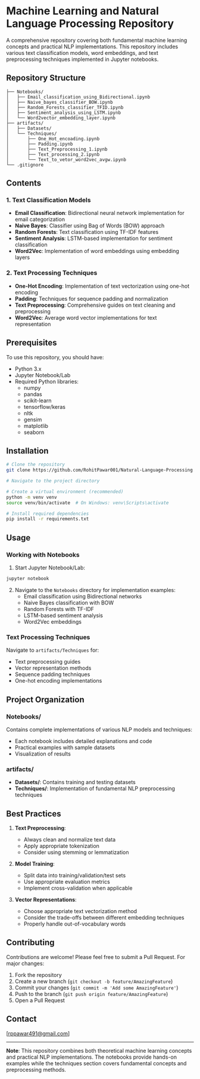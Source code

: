# Machine Learning and Natural Language Processing Repository

A comprehensive repository covering both fundamental machine learning concepts and practical NLP implementations. This repository includes various text classification models, word embeddings, and text preprocessing techniques implemented in Jupyter notebooks.

## Repository Structure

```
├── Notebooks/
│   ├── Email_classification_using_Bidirectional.ipynb
│   ├── Naive_bayes_classifier_BOW.ipynb
│   ├── Random_Forests_classifier_TFID.ipynb
│   ├── Sentiment_analysis_using_LSTM.ipynb
│   └── Word2vector_embedding_layer.ipynb
├── artifacts/
│   ├── Datasets/
│   └── Techniques/
│       ├── One_Hot_encoading.ipynb
│       ├── Padding.ipynb
│       ├── Text_Preprocessing_1.ipynb
│       ├── Text_processing_2.ipynb
│       └── Text_to_vetor_word2vec_avgw.ipynb
└── .gitignore
```

## Contents

### 1. Text Classification Models
- **Email Classification**: Bidirectional neural network implementation for email categorization
- **Naive Bayes**: Classifier using Bag of Words (BOW) approach
- **Random Forests**: Text classification using TF-IDF features
- **Sentiment Analysis**: LSTM-based implementation for sentiment classification
- **Word2Vec**: Implementation of word embeddings using embedding layers

### 2. Text Processing Techniques
- **One-Hot Encoding**: Implementation of text vectorization using one-hot encoding
- **Padding**: Techniques for sequence padding and normalization
- **Text Preprocessing**: Comprehensive guides on text cleaning and preprocessing
- **Word2Vec**: Average word vector implementations for text representation

## Prerequisites

To use this repository, you should have:
- Python 3.x
- Jupyter Notebook/Lab
- Required Python libraries:
  - numpy
  - pandas
  - scikit-learn
  - tensorflow/keras
  - nltk
  - gensim
  - matplotlib
  - seaborn

## Installation

```bash
# Clone the repository
git clone https://github.com/RohitPawar001/Natural-Language-Processing.git

# Navigate to the project directory

# Create a virtual environment (recommended)
python -m venv venv
source venv/bin/activate  # On Windows: venv\Scripts\activate

# Install required dependencies
pip install -r requirements.txt
```

## Usage

### Working with Notebooks
1. Start Jupyter Notebook/Lab:
```bash
jupyter notebook
```

2. Navigate to the `Notebooks` directory for implementation examples:
   - Email classification using Bidirectional networks
   - Naive Bayes classification with BOW
   - Random Forests with TF-IDF
   - LSTM-based sentiment analysis
   - Word2Vec embeddings

### Text Processing Techniques
Navigate to `artifacts/Techniques` for:
- Text preprocessing guides
- Vector representation methods
- Sequence padding techniques
- One-hot encoding implementations

## Project Organization

### Notebooks/
Contains complete implementations of various NLP models and techniques:
- Each notebook includes detailed explanations and code
- Practical examples with sample datasets
- Visualization of results

### artifacts/
- **Datasets/**: Contains training and testing datasets
- **Techniques/**: Implementation of fundamental NLP preprocessing techniques

## Best Practices

1. **Text Preprocessing**:
   - Always clean and normalize text data
   - Apply appropriate tokenization
   - Consider using stemming or lemmatization

2. **Model Training**:
   - Split data into training/validation/test sets
   - Use appropriate evaluation metrics
   - Implement cross-validation when applicable

3. **Vector Representations**:
   - Choose appropriate text vectorization method
   - Consider the trade-offs between different embedding techniques
   - Properly handle out-of-vocabulary words

## Contributing

Contributions are welcome! Please feel free to submit a Pull Request. For major changes:
1. Fork the repository
2. Create a new branch (`git checkout -b feature/AmazingFeature`)
3. Commit your changes (`git commit -m 'Add some AmazingFeature'`)
4. Push to the branch (`git push origin feature/AmazingFeature`)
5. Open a Pull Request



## Contact

[rppawar491@gmail.com]

---

**Note**: This repository combines both theoretical machine learning concepts and practical NLP implementations. The notebooks provide hands-on examples while the techniques section covers fundamental concepts and preprocessing methods.
